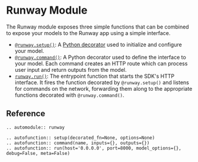 # Runway Module

The Runway module exposes three simple functions that can be combined to expose your models to the Runway app using a simple interface.

- [`@runway.setup()`](#runway.setup): A [Python decorator](https://www.thecodeship.com/patterns/guide-to-python-function-decorators/) used to initialize and configure your model.
- [`@runway.command()`](#runway.command): A Python decorator used to define the interface to your model. Each command creates an HTTP route which can process user input and return outputs from the model.
- [`runway.run()`](#runway.run): The entrypoint function that starts the SDK's HTTP interface. It fires the function decorated by `@runway.setup()` and listens for commands on the network, forwarding them along to the appropriate functions decorated with `@runway.command()`.

## Reference
<!--
Because the runway/__init__.py file defines its functions via assignment from runway/model.py, we have to use this autofunction trick to make sure the function signatures show up correctly.
See https://stackoverflow.com/questions/5365684/is-it-possible-to-override-sphinx-autodoc-for-specific-functions/5368194#5368194
-->
```eval_rst
.. automodule:: runway

.. autofunction:: setup(decorated_fn=None, options=None)
.. autofunction:: command(name, inputs={}, outputs={})
.. autofunction:: run(host='0.0.0.0', port=8000, model_options={}, debug=False, meta=False)
```
